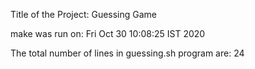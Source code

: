 Title of the Project: Guessing Game

make was run on: Fri Oct 30 10:08:25 IST 2020

The total number of lines in guessing.sh program are: 24
